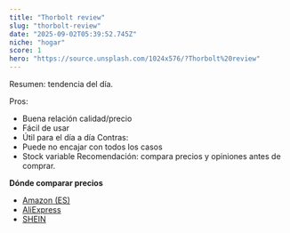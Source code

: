 ```yaml
---
title: "Thorbolt review"
slug: "thorbolt-review"
date: "2025-09-02T05:39:52.745Z"
niche: "hogar"
score: 1
hero: "https://source.unsplash.com/1024x576/?Thorbolt%20review"
---
```


Resumen: tendencia del día.

Pros:
- Buena relación calidad/precio
- Fácil de usar
- Útil para el día a día
Contras:
- Puede no encajar con todos los casos
- Stock variable
Recomendación: compara precios y opiniones antes de comprar.

**Dónde comparar precios**
- [Amazon (ES)](https://www.amazon.es/s?k=Thorbolt%20review&tag=teknovashop25-21&language=es_ES)
- [AliExpress](https://es.aliexpress.com/wholesale?SearchText=Thorbolt%20review)
- [SHEIN](https://es.shein.com/pdsearch/Thorbolt%20review/)
